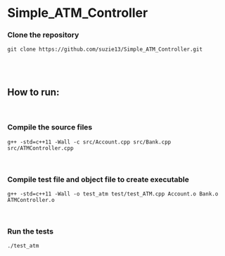 # Simple_ATM_Controller

### Clone the repository

```
git clone https://github.com/suzie13/Simple_ATM_Controller.git
```
<br>
<br>

## How to run:
<br>

### Compile the source files
```
g++ -std=c++11 -Wall -c src/Account.cpp src/Bank.cpp src/ATMController.cpp
```
<br>

### Compile test file and object file to create executable
```
g++ -std=c++11 -Wall -o test_atm test/test_ATM.cpp Account.o Bank.o ATMController.o
```
<br>

### Run the tests
```
./test_atm
```
<br>
